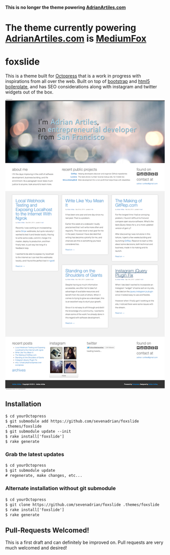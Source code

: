 **This is no longer the theme powering [AdrianArtiles.com](http://AdrianArtiles.com)**  
# **The theme currently powering [AdrianArtiles.com](http://AdrianArtiles.come) is [MediumFox](https://github.com/sevenadrian/MediumFox)** #

# foxslide #

This is a theme built for [Octopress](http://Octopress.org) that is a work in progress with inspirations from all over the web. Built on top of [bootstrap](http://twitter.github.com/bootstrap/) and [html5 boilerplate](http://html5boilerplate.com/), and has SEO considerations along with instagram and twitter widgets out of the box.

![screenshot](/screenshot.png)

## Installation ##

````
$ cd yourOctopress
$ git submodule add https://github.com/sevenadrian/foxslide .themes/foxslide
$ git submodule update --init
$ rake install['foxslide']
$ rake generate
````

### Grab the latest updates ###

````
$ cd yourOctopress
$ git submodule update
# regenerate, make changes, etc...
````

### Alternate installation without git submodule ###
````
$ cd yourOctopress
$ git clone https://github.com/sevenadrian/foxslide .themes/foxslide
$ rake install['foxslide']
$ rake generate
````

## Pull-Requests Welcomed! ##

This is a first draft and can definitely be improved on. Pull requests are very much welcomed and desired!
